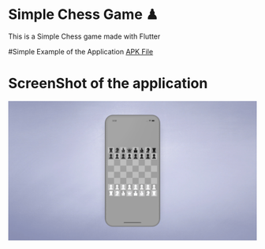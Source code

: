 # Simple Chess Game ♟

This is a Simple Chess game made with Flutter

#Simple Example of the Application
[APK File](Simple_ChessGame.apk)

# ScreenShot of the application
<img  align="left" src="thumba.png"/>
